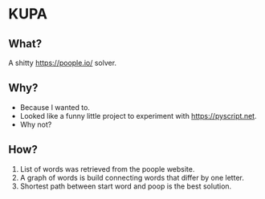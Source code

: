 # KUPA

## What?

A shitty https://poople.io/ solver.

## Why?

 * Because I wanted to.
 * Looked like a funny little project to experiment with https://pyscript.net.
 * Why not?

## How?

1. List of words was retrieved from the poople website.
2. A graph of words is build connecting words that differ by one letter.
3. Shortest path between start word and poop is the best solution.

